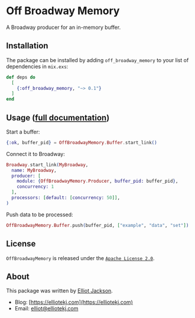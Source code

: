 # Off Broadway Memory

A Broadway producer for an in-memory buffer.

## Installation

The package can be installed by adding `off_broadway_memory` to your list of
dependencies in `mix.exs`:

```elixir
def deps do
  [
    {:off_broadway_memory, "~> 0.1"}
  ]
end
```

## Usage ([full documentation](https://hexdocs.pm/off_broadway_memory))

Start a buffer:

```elixir
{:ok, buffer_pid} = OffBroadwayMemory.Buffer.start_link()
```

Connect it to Broadway:

```elixir
Broadway.start_link(MyBroadway,
  name: MyBroadway,
  producer: [
    module: {OffBroadwayMemory.Producer, buffer_pid: buffer_pid},
    concurrency: 1
  ],
  processors: [default: [concurrency: 50]],
)
```

Push data to be processed:

```elixir
OffBroadwayMemory.Buffer.push(buffer_pid, ["example", "data", "set"])
```

## License

`OffBroadwayMemory` is released under the [`Apache License
2.0`](https://github.com/elliotekj/off_broadway_memory/blob/main/LICENSE).

## About

This package was written by [Elliot Jackson](https://elliotekj.com).

- Blog: [https://elliotekj.com](https://elliotekj.com)
- Email: elliot@elliotekj.com
